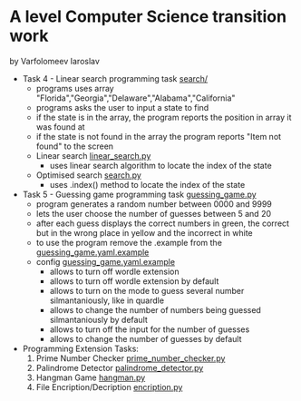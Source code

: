 # A level Computer Science transition work

by Varfolomeev Iaroslav

- Task 4 - Linear search programming task [search/](https://github.com/ivarfol/cs_transition_rushcliffe/tree/main/search)
	- programs uses array "Florida","Georgia","Delaware","Alabama","California"
	- programs asks the user to input a state to find
	- if the state is in the array, the program reports the position in array it was found at
	- if the state is not found in the array the program reports "Item not found" to the screen
	- Linear search [linear_search.py](https://github.com/ivarfol/cs_transition_rushcliffe/blob/main/search/linear_search.py)
		- uses linear search algorithm to locate the index of the state
	- Optimised search [search.py](https://github.com/ivarfol/cs_transition_rushcliffe/blob/main/search/search.py)
		- uses .index() method to locate the index of the state
- Task 5 - Guessing game programming task [guessing_game.py](https://github.com/ivarfol/cs_transition_rushcliffe/tree/main/guessing_game)
	- program generates a random number between 0000 and 9999
	- lets the user choose the number of guesses between 5 and 20
	- after each guess displays the correct numbers in green, the correct but in the wrong place in yellow and the incorrect in white
	- to use the program remove the .example from the [guessing_game.yaml.example](https://github.com/ivarfol/cs_transition_rushcliffe/blob/main/guessing_game/guessing_game.yaml.example)
	- config [guessing_game.yaml.example](https://github.com/ivarfol/cs_transition_rushcliffe/blob/main/guessing_game/guessing_game.yaml.example)
		- allows to turn off wordle extension
		- allows to turn off wordle extension by default
		- allows to turn on the mode to guess several number silmantaniously, like in quardle
		- allows to change the number of numbers being guessed silmantaniously by default
		- allows to turn off the input for the number of guesses
		- allows to change the number of guesses by default
- Programming Extension Tasks:
	1. Prime Number Checker [prime_number_checker.py](https://github.com/ivarfol/cs_transition_rushcliffe/blob/main/prime_number_checker.py)
	2. Palindrome Detector [palindrome_detector.py](https://github.com/ivarfol/cs_transition_rushcliffe/blob/main/palindrome_detector.py)
	3. Hangman Game [hangman.py](https://github.com/ivarfol/cs_transition_rushcliffe/blob/main/hangman.py)
	4. File Encription/Decription [encription.py](https://github.com/ivarfol/cs_transition_rushcliffe/blob/main/encription.py)
